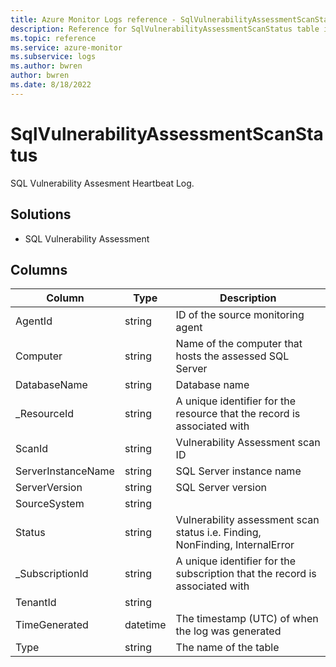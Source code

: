 ```yaml
---
title: Azure Monitor Logs reference - SqlVulnerabilityAssessmentScanStatus
description: Reference for SqlVulnerabilityAssessmentScanStatus table in Azure Monitor Logs.
ms.topic: reference
ms.service: azure-monitor
ms.subservice: logs
ms.author: bwren
author: bwren
ms.date: 8/18/2022
---
```


# SqlVulnerabilityAssessmentScanStatus

 SQL Vulnerability Assesment Heartbeat Log.

## Solutions

- SQL Vulnerability Assessment




## Columns

| Column | Type | Description |
| --- | --- | --- |
| AgentId | string | ID of the source monitoring agent |
| Computer | string | Name of the computer that hosts the assessed SQL Server |
| DatabaseName | string | Database name |
| _ResourceId | string | A unique identifier for the resource that the record is associated with |
| ScanId | string | Vulnerability Assessment scan ID |
| ServerInstanceName | string | SQL Server instance name |
| ServerVersion | string | SQL Server version |
| SourceSystem | string |  |
| Status | string | Vulnerability assessment scan status i.e. Finding, NonFinding, InternalError |
| _SubscriptionId | string | A unique identifier for the subscription that the record is associated with |
| TenantId | string |  |
| TimeGenerated | datetime | The timestamp (UTC) of when the log was generated |
| Type | string | The name of the table |
